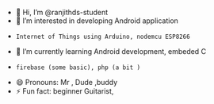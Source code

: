- 👋 Hi, I’m @ranjithds-student
- 👀 I’m interested in developing Android application
-     Internet of Things using Arduino, nodemcu ESP8266
- 🌱 I’m currently learning Android development, embeded C
-     firebase (some basic), php (a bit )
- 😄 Pronouns: Mr , Dude ,buddy
- ⚡ Fun fact: beginner Guitarist, 

<!---
ranjithds-student/ranjithds-student is a ✨ special ✨ repository because its `README.md` (this file) appears on your GitHub profile.
You can click the Preview link to take a look at your changes.
--->
